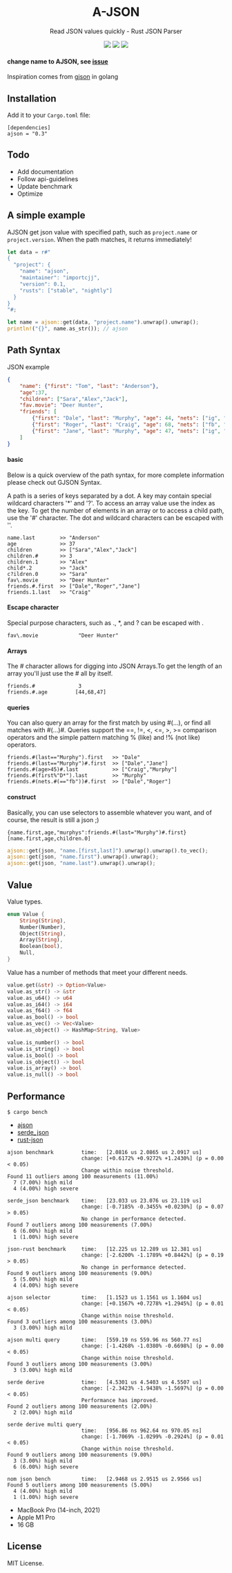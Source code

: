 <div align="center">
  <!-- <img alt="AJSON" src="logo.png"> -->
  <h1>A-JSON</h1>
  <p>Read JSON values quickly - Rust JSON Parser</p>

  <a href="https://github.com/importcjj/rust-ajson">
  <img src="https://github.com/importcjj/rust-ajson/actions/workflows/rust.yml/badge.svg"></a>

  <a href="https://crates.io/crates/ajson">
  <img src="https://img.shields.io/badge/crates.io-0.2.1-blue"></a>

  <a href="https://importcjj.github.io/rust-ajson-playground/">
  <img src="https://img.shields.io/badge/goto-playground-orange">

</a>


</div>


#### change name to AJSON, see [issue](https://github.com/importcjj/a-json/issues/2)
Inspiration comes from [gjson](https://github.com/tidwall/gjson) in golang

## Installation
Add it to your `Cargo.toml` file:
```
[dependencies]
ajson = "0.3"
```

## Todo

* Add documentation
* Follow api-guidelines
* Update benchmark
* Optimize

## A simple example

AJSON get json value with specified path, such as `project.name` or `project.version`. When the path matches, it returns immediately!

```rust
let data = r#"
{
  "project": {
    "name": "ajson",
    "maintainer": "importcjj",
    "version": 0.1,
    "rusts": ["stable", "nightly"]
  }
}
"#;

let name = ajson::get(data, "project.name").unwrap().unwrap();
println!("{}", name.as_str()); // ajson
```

## Path Syntax

JSON example

```json
{
    "name": {"first": "Tom", "last": "Anderson"},
    "age":37,
    "children": ["Sara","Alex","Jack"],
    "fav.movie": "Deer Hunter",
    "friends": [
        {"first": "Dale", "last": "Murphy", "age": 44, "nets": ["ig", "fb", "tw"]},
        {"first": "Roger", "last": "Craig", "age": 68, "nets": ["fb", "tw"]},
        {"first": "Jane", "last": "Murphy", "age": 47, "nets": ["ig", "tw"]}
    ]
}
```

#### basic
Below is a quick overview of the path syntax, for more complete information please check out GJSON Syntax.

A path is a series of keys separated by a dot. A key may contain special wildcard characters '*' and '?'. To access an array value use the index as the key. To get the number of elements in an array or to access a child path, use the '#' character. The dot and wildcard characters can be escaped with '\'.

```
name.last        >> "Anderson"
age              >> 37
children         >> ["Sara","Alex","Jack"]
children.#       >> 3
children.1       >> "Alex"
child*.2         >> "Jack"
c?ildren.0       >> "Sara"
fav\.movie       >> "Deer Hunter"
friends.#.first  >> ["Dale","Roger","Jane"]
friends.1.last   >> "Craig"
```

#### Escape character
Special purpose characters, such as ., *, and ? can be escaped with \.

```
fav\.movie             "Deer Hunter"
```

#### Arrays
The # character allows for digging into JSON Arrays.To get the length of an array you'll just use the # all by itself.

```
friends.#              3
friends.#.age         [44,68,47]
```

#### queries
You can also query an array for the first match by using #(...), or find all matches with #(...)#. Queries support the ==, !=, <, <=, >, >= comparison operators and the simple pattern matching % (like) and !% (not like) operators.

```
friends.#(last=="Murphy").first   >> "Dale"
friends.#(last=="Murphy")#.first  >> ["Dale","Jane"]
friends.#(age>45)#.last           >> ["Craig","Murphy"]
friends.#(first%"D*").last        >> "Murphy"
friends.#(nets.#(=="fb"))#.first  >> ["Dale","Roger"]
```

#### construct
Basically, you can use selectors to assemble whatever you want, and of course, the result is still a json ;)


```
{name.first,age,"murphys":friends.#(last="Murphy")#.first}
[name.first,age,children.0]
```

```rust
ajson::get(json, "name.[first,last]").unwrap().unwrap().to_vec();
ajson::get(json, "name.first").unwrap().unwrap(); 
ajson::get(json, "name.last").unwrap().unwrap();
```

## Value

Value types.
```rust
enum Value {
    String(String),
    Number(Number),
    Object(String),
    Array(String),
    Boolean(bool),
    Null,
}
```

Value has a number of methods that meet your different needs.

```rust
value.get(&str) -> Option<Value>
value.as_str() -> &str
value.as_u64() -> u64
value.as_i64() -> i64
value.as_f64() -> f64
value.as_bool() -> bool
value.as_vec() -> Vec<Value>
value.as_object() -> HashMap<String, Value>
```


```rust
value.is_number() -> bool
value.is_string() -> bool
value.is_bool() -> bool
value.is_object() -> bool
value.is_array() -> bool
value.is_null() -> bool
```

## Performance

`$ cargo bench`

* [ajson](https://github.com/importcjj/ajson)
* [serde_json](https://github.com/serde-rs/json)
* [rust-json](https://github.com/maciejhirsz/json-rust)

```
ajson benchmark         time:   [2.0816 us 2.0865 us 2.0917 us]                             
                        change: [+0.6172% +0.9272% +1.2430%] (p = 0.00 < 0.05)
                        Change within noise threshold.
Found 11 outliers among 100 measurements (11.00%)
  7 (7.00%) high mild
  4 (4.00%) high severe

serde_json benchmark    time:   [23.033 us 23.076 us 23.119 us]                                  
                        change: [-0.7185% -0.3455% +0.0230%] (p = 0.07 > 0.05)
                        No change in performance detected.
Found 7 outliers among 100 measurements (7.00%)
  6 (6.00%) high mild
  1 (1.00%) high severe

json-rust benchmark     time:   [12.225 us 12.289 us 12.381 us]                                 
                        change: [-2.6200% -1.1789% +0.8442%] (p = 0.19 > 0.05)
                        No change in performance detected.
Found 9 outliers among 100 measurements (9.00%)
  5 (5.00%) high mild
  4 (4.00%) high severe

ajson selector          time:   [1.1523 us 1.1561 us 1.1604 us]                            
                        change: [+0.1567% +0.7278% +1.2945%] (p = 0.01 < 0.05)
                        Change within noise threshold.
Found 3 outliers among 100 measurements (3.00%)
  3 (3.00%) high mild

ajson multi query       time:   [559.19 ns 559.96 ns 560.77 ns]                               
                        change: [-1.4268% -1.0380% -0.6698%] (p = 0.00 < 0.05)
                        Change within noise threshold.
Found 3 outliers among 100 measurements (3.00%)
  3 (3.00%) high mild

serde derive            time:   [4.5301 us 4.5403 us 4.5507 us]                          
                        change: [-2.3423% -1.9438% -1.5697%] (p = 0.00 < 0.05)
                        Performance has improved.
Found 2 outliers among 100 measurements (2.00%)
  2 (2.00%) high mild

serde derive multi query                        
                        time:   [956.86 ns 962.64 ns 970.05 ns]
                        change: [-1.7069% -1.0299% -0.2924%] (p = 0.01 < 0.05)
                        Change within noise threshold.
Found 9 outliers among 100 measurements (9.00%)
  3 (3.00%) high mild
  6 (6.00%) high severe

nom json bench          time:   [2.9468 us 2.9515 us 2.9566 us]
Found 5 outliers among 100 measurements (5.00%)
  4 (4.00%) high mild
  1 (1.00%) high severe
```

* MacBook Pro (14-inch, 2021)
* Apple M1 Pro
* 16 GB

## License
 MIT License.
